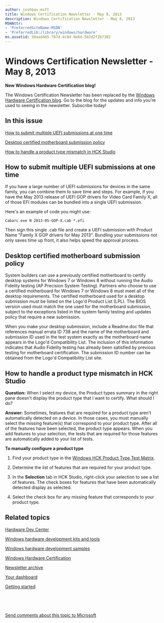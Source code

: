 ```yaml
---
author: joshbax-msft
title: Windows Certification Newsletter - May 8, 2013
description: Windows Certification Newsletter - May 8, 2013
MSHAttr:
- 'PreferredSiteName:MSDN'
- 'PreferredLib:/library/windows/hardware'
ms.assetid: 50aad465-787d-4c8d-9e6d-5b2d2f2b7302
---
```


# Windows Certification Newsletter - May 8, 2013


**New Windows Hardware Certification blog!**

The Windows Certification Newsletter has been replaced by the [Windows Hardware Certification blog](http://blogs.msdn.com/b/windows_hardware_certification/). Go to the blog for the updates and info you’re used to seeing in the newsletter. Subscribe today!

## In this issue


[How to submit multiple UEFI submissions at one time](#multiple)

[Desktop certified motherboard submission policy](#desktop)

[How to handle a product type mismatch in HCK Studio](#studio)

## <a href="" id="multiple"></a>How to submit multiple UEFI submissions at one time


If you have a large number of UEFI submissions for devices in the same family, you can combine them to save time and steps. For example, if you have the May 2013 release of UEFI GOP drivers for Video Card Family X, all of those EFI modules can be bundled into a single UEFI submission.

Here's an example of code you might use:

``` syntax
Cabarc.exe N 2013-05-GOP-X.cab *.efi
```

Then sign this single .cab file and create a UEFI submission with Product Name "Family X GOP drivers for May 2013". Bundling your submissions not only saves time up front, it also helps speed the approval process.

## <a href="" id="desktop"></a>Desktop certified motherboard submission policy


System builders can use a previously certified motherboard to certify desktop systems for Windows 7 or Windows 8 without running the Audio Fidelity testing (AP Precision System Testing). Partners who choose to use a certified motherboard for Windows 7 or Windows 8 must meet all of the desktop requirements. The certified motherboard used for a desktop submission must be listed on the Logo'd Product List (LPL). The BIOS version used must match the one used for the motherboard submission, subject to the exceptions listed in the system family testing and updates policy that require a new submission.

When you make your desktop submission, include a Readme.doc file that references manual errata ID 738 and the name of the motherboard and submission ID used in the test system exactly as the motherboard name appears in the Logo'd Compatibility List. The inclusion of this information indicates that Audio Fidelity testing has already been satisfied by previous testing for motherboard certification. The submission ID number can be obtained from the Logo'd Compatibility List site.

## <a href="" id="studio"></a>How to handle a product type mismatch in HCK Studio


**Question:** When I select my device, the Product types summary in the right pane doesn't display the product type that I want to certify. What should I do?

**Answer:** Sometimes, features that are required for a product type aren't automatically detected on a device. In those cases, you must manually select the missing feature(s) that correspond to your product type. After all of the features have been selected, the product type appears. When you add features to your selection, the tests that are required for those features are automatically added to your list of tests.

**To manually configure a product type**

1.  Find your product type in the [Windows HCK Product Type Test Matrix](http://click.email.microsoftemail.com/?qs=71f7c6f3c47ab36b1cca80defb04fbde5af60d6665fd105d7ff9c50d06ee426a522680580b5e48df).

2.  Determine the list of features that are required for your product type.

3.  In the **Selection** tab in HCK Studio, right-click your selection to see a list of features. The check boxes for features that have been automatically detected display as selected.

4.  Select the check box for any missing feature that corresponds to your product type.

## Related topics


[Hardware Dev Center](http://msdn.microsoft.com/en-US/windows/hardware/)

[Windows hardware development kits and tools](http://msdn.microsoft.com/windows/hardware/bg127147)

[Windows hardware development samples](http://code.msdn.microsoft.com/windowshardware/)

[Windows Hardware Certification](http://msdn.microsoft.com/en-US/windows/hardware/gg463010)

[Newsletter archive](windows-certification-newsletter-archive.md)

[Your dashboard](https://sysdev.microsoft.com/hardware/member/)

[Getting started](http://msdn.microsoft.com/library/windows/hardware/gg507680/)

 

 

[Send comments about this topic to Microsoft](mailto:wsddocfb@microsoft.com?subject=Documentation%20feedback%20%5Bp_hck\p_hck%5D:%20Windows%20Certification%20Newsletter%20-%20May%208,%202013%20%20RELEASE:%20%284/27/2016%29&body=%0A%0APRIVACY%20STATEMENT%0A%0AWe%20use%20your%20feedback%20to%20improve%20the%20documentation.%20We%20don't%20use%20your%20email%20address%20for%20any%20other%20purpose,%20and%20we'll%20remove%20your%20email%20address%20from%20our%20system%20after%20the%20issue%20that%20you're%20reporting%20is%20fixed.%20While%20we're%20working%20to%20fix%20this%20issue,%20we%20might%20send%20you%20an%20email%20message%20to%20ask%20for%20more%20info.%20Later,%20we%20might%20also%20send%20you%20an%20email%20message%20to%20let%20you%20know%20that%20we've%20addressed%20your%20feedback.%0A%0AFor%20more%20info%20about%20Microsoft's%20privacy%20policy,%20see%20http://privacy.microsoft.com/default.aspx. "Send comments about this topic to Microsoft")






